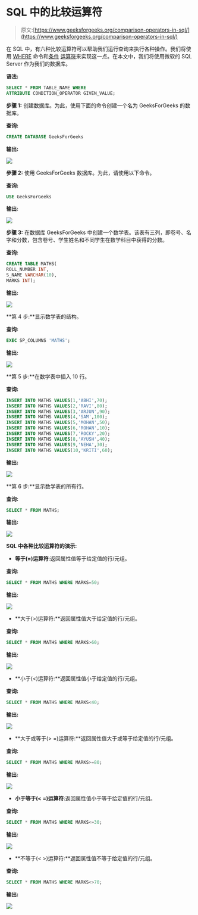 # SQL 中的比较运算符

> 原文:[https://www.geeksforgeeks.org/comparison-operators-in-sql/](https://www.geeksforgeeks.org/comparison-operators-in-sql/)

在 SQL 中，有六种比较运算符可以帮助我们运行查询来执行各种操作。我们将使用 [WHERE](https://www.geeksforgeeks.org/sql-where-clause/) 命令和[条件](https://www.geeksforgeeks.org/sql-server-conditional-statements/) [运算符](https://www.geeksforgeeks.org/sql-operators/)来实现这一点。在本文中，我们将使用微软的 SQL Server 作为我们的数据库。

**语法:**

```sql
SELECT * FROM TABLE_NAME WHERE 
ATTRIBUTE CONDITION_OPERATOR GIVEN_VALUE;
```

**步骤 1:** 创建数据库。为此，使用下面的命令创建一个名为 GeeksForGeeks 的数据库。

**查询:**

```sql
CREATE DATABASE GeeksForGeeks
```

**输出:**

![](img/35e6763d64a57600946af28da80394af.png)

**步骤 2:** 使用 GeeksForGeeks 数据库。为此，请使用以下命令。

**查询:**

```sql
USE GeeksForGeeks
```

**输出:**

![](img/bd44f0d21d117380343c53a4b44533b1.png)

**步骤 3:** 在数据库 GeeksForGeeks 中创建一个数学表。该表有三列，即卷号、名字和分数，包含卷号、学生姓名和不同学生在数学科目中获得的分数。

**查询:**

```sql
CREATE TABLE MATHS(
ROLL_NUMBER INT,
S_NAME VARCHAR(10),
MARKS INT);
```

**输出:**

![](img/247a86e47f51c879ace0bd3b0c4bd641.png)

**第 4 步:**显示数学表的结构。

**查询:**

```sql
EXEC SP_COLUMNS 'MATHS';
```

**输出:**

![](img/d790dddcedfbf2ae2a3a8862e6707a3a.png)

**第 5 步:**在数学表中插入 10 行。

**查询:**

```sql
INSERT INTO MATHS VALUES(1,'ABHI',70);
INSERT INTO MATHS VALUES(2,'RAVI',80);
INSERT INTO MATHS VALUES(3,'ARJUN',90);
INSERT INTO MATHS VALUES(4,'SAM',100);
INSERT INTO MATHS VALUES(5,'MOHAN',50);
INSERT INTO MATHS VALUES(6,'ROHAN',10);
INSERT INTO MATHS VALUES(7,'ROCKY',20);
INSERT INTO MATHS VALUES(8,'AYUSH',40);
INSERT INTO MATHS VALUES(9,'NEHA',30);
INSERT INTO MATHS VALUES(10,'KRITI',60);
```

**输出:**

![](img/7b4c7fde5a8657220a3bfd5122b3d273.png)

**第 6 步:**显示数学表的所有行。

**查询:**

```sql
SELECT * FROM MATHS;
```

**输出:**

![](img/fbe8345db8f3eb96b9e43ecf16e5bcce.png)

**SQL 中各种比较运算符的演示:**

*   **等于(=)运算符**:返回属性值等于给定值的行/元组。

**查询:**

```sql
SELECT * FROM MATHS WHERE MARKS=50;
```

**输出:**

![](img/bee0c8f4e7420fb83526b693058322c6.png)

*   **大于(>)运算符:**返回属性值大于给定值的行/元组。

**查询:**

```sql
SELECT * FROM MATHS WHERE MARKS>60;
```

**输出:**

![](img/1e9b657cdf4506c89953ff026ddaabcf.png)

*   **小于(<)运算符:**返回属性值小于给定值的行/元组。

**查询:**

```sql
SELECT * FROM MATHS WHERE MARKS<40;
```

**输出:**

![](img/7051637e8ce29c3da1579278d515b733.png)

*   **大于或等于(> =)运算符:**返回属性值大于或等于给定值的行/元组。

**查询:**

```sql
SELECT * FROM MATHS WHERE MARKS>=80;
```

**输出:**

![](img/6c154198fe7926def49f1df4464c7893.png)

*   **小于等于(< =)运算符**:返回属性值小于等于给定值的行/元组。

**查询:**

```sql
SELECT * FROM MATHS WHERE MARKS<=30;
```

**输出:**

![](img/3207c6d644a9a6d307ca45982bbf02db.png)

*   **不等于(< >)运算符:**返回属性值不等于给定值的行/元组。

**查询:**

```sql
SELECT * FROM MATHS WHERE MARKS<>70;
```

**输出:**

![](img/56a77ac161772248bc07a71e905ad37f.png)